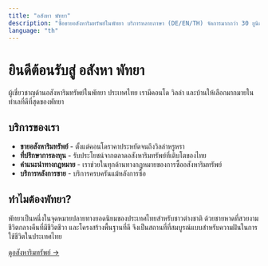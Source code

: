 ```yaml
---
title: "อสังหา พัทยา"
description: "ซื้อขายอสังหาริมทรัพย์ในพัทยา บริการหลายภาษา (DE/EN/TH) จัดการมากกว่า 30 ยูนิต คอนโด วิลล่า บ้านในจอมเทียน ประตูน้ำ พัทยากลาง"
language: "th"
---
```


# ยินดีต้อนรับสู่ อสังหา พัทยา

ผู้เชี่ยวชาญด้านอสังหาริมทรัพย์ในพัทยา ประเทศไทย เรามีคอนโด วิลล่า และบ้านให้เลือกมากมายในทำเลที่ดีที่สุดของพัทยา

## บริการของเรา

- **ขายอสังหาริมทรัพย์** - ตั้งแต่คอนโดราคาประหยัดจนถึงวิลล่าหรูหรา
- **ที่ปรึกษาการลงทุน** - รับประโยชน์จากตลาดอสังหาริมทรัพย์ที่เติบโตของไทย
- **คำแนะนำทางกฎหมาย** - เราช่วยในทุกด้านทางกฎหมายของการซื้ออสังหาริมทรัพย์
- **บริการหลังการขาย** - บริการครบครันแม้หลังการซื้อ

## ทำไมต้องพัทยา?

พัทยาเป็นหนึ่งในจุดหมายปลายทางยอดนิยมของประเทศไทยสำหรับชาวต่างชาติ ด้วยชายหาดที่สวยงาม ชีวิตกลางคืนที่มีชีวิตชีวา และโครงสร้างพื้นฐานที่ดี จึงเป็นสถานที่ที่สมบูรณ์แบบสำหรับความฝันในการใช้ชีวิตในประเทศไทย

[ดูอสังหาริมทรัพย์ →](/th/properties/)
